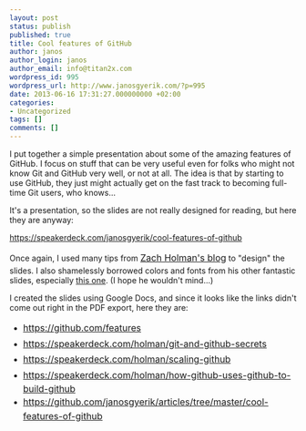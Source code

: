 ```yaml
---
layout: post
status: publish
published: true
title: Cool features of GitHub
author: janos
author_login: janos
author_email: info@titan2x.com
wordpress_id: 995
wordpress_url: http://www.janosgyerik.com/?p=995
date: 2013-06-16 17:31:27.000000000 +02:00
categories:
- Uncategorized
tags: []
comments: []
---
```

I put together a simple presentation about some of the amazing features of GitHub. I focus on stuff that can be very useful even for folks who might not know Git and GitHub very well, or not at all. The idea is that by starting to use GitHub, they just might actually get on the fast track to becoming full-time Git users, who knows...

It's a presentation, so the slides are not really designed for reading, but here they are anyway:

https://speakerdeck.com/janosgyerik/cool-features-of-github

Once again, I used many tips from <a style="line-height: 1.714285714; font-size: 1rem;" href="http://zachholman.com/posts/slide-design-for-developers/">Zach Holman's blog</a> to "design" the slides. I also shamelessly borrowed colors and fonts from his other fantastic slides, especially <a href="https://speakerdeck.com/holman/unsucking-your-teams-development-environment">this one</a>. (I hope he wouldn't mind...)

I created the slides using Google Docs, and since it looks like the links didn't come out right in the PDF export, here they are:
<ul>
	<li><a style="line-height: 1.714285714; font-size: 1rem;" href="https://github.com/features">https://github.com/features</a></li>
	<li><a style="line-height: 1.714285714; font-size: 1rem;" href="https://speakerdeck.com/holman/git-and-github-secrets">https://speakerdeck.com/holman/git-and-github-secrets</a></li>
	<li><a style="line-height: 1.714285714; font-size: 1rem;" href="https://speakerdeck.com/holman/scaling-github">https://speakerdeck.com/holman/scaling-github</a></li>
	<li><a style="line-height: 1.714285714; font-size: 1rem;" href="https://speakerdeck.com/holman/how-github-uses-github-to-build-github">https://speakerdeck.com/holman/how-github-uses-github-to-build-github</a></li>
	<li><a style="line-height: 1.714285714; font-size: 1rem;" href="https://github.com/janosgyerik/articles/tree/master/cool-features-of-github">https://github.com/janosgyerik/articles/tree/master/cool-features-of-github</a></li>
</ul>
